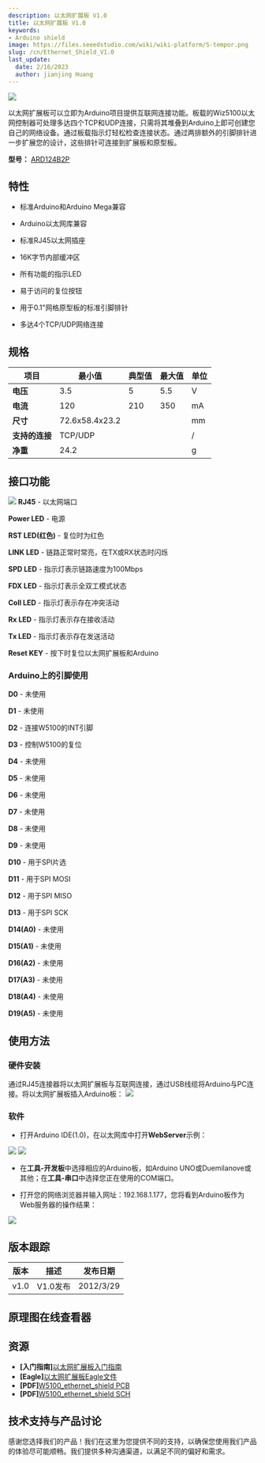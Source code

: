 ```yaml
---
description: 以太网扩展板 V1.0
title: 以太网扩展板 V1.0
keywords:
- Arduino shield
image: https://files.seeedstudio.com/wiki/wiki-platform/S-tempor.png
slug: /cn/Ethernet_Shield_V1.0
last_update:
  date: 2/16/2023
  author: jianjing Huang
---
```


<!-- ---
name:  Ethernet Shield V1.0
category: Discontinued
bzurl:
oldwikiname: Ethernet_Shield_V1.0
prodimagename:
bzprodimageurl:
surveyurl: https://www.research.net/r/Ethernet_Shield_V1-0
sku:
tags:

--- -->
![](https://files.seeedstudio.com/wiki/Ethernet_Shield_V1.0/img/Ethernet_Shield_Pic.jpg)

以太网扩展板可以立即为Arduino项目提供互联网连接功能。板载的Wiz5100以太网控制器可处理多达四个TCP和UDP连接，只需将其堆叠到Arduino上即可创建您自己的网络设备。通过板载指示灯轻松检查连接状态。通过两排额外的引脚排针进一步扩展您的设计，这些排针可连接到扩展板和原型板。

**型号：** [ARD124B2P](https://www.seeedstudio.com/depot/wiznet-ethernet-shield-w5100-p-518.html?cPath=102)

## 特性 ##

- 标准Arduino和Arduino Mega兼容

- Arduino以太网库兼容

- 标准RJ45以太网插座

- 16K字节内部缓冲区

- 所有功能的指示LED

- 易于访问的复位按钮

- 用于0.1"网格原型板的标准引脚排针

- 多达4个TCP/UDP网络连接

## 规格 ##

 |项目| 最小值| 典型值| 最大值| 单位
 |---|---|---|---|---|
 |**电压**|3.5|5|5.5|V|
 |**电流**| 120| 210| 350| mA|
|**尺寸**| 72.6x58.4x23.2||| mm|
 |**支持的连接**| TCP/UDP||| /|
 |**净重**|24.2|||g|

## 接口功能 ##

![](https://files.seeedstudio.com/wiki/Ethernet_Shield_V1.0/img/Ethernet-hard1.png)
**RJ45** - 以太网端口

**Power LED** - 电源

**RST LED(红色)** - 复位时为红色

**LINK LED** - 链路正常时常亮，在TX或RX状态时闪烁

**SPD LED** - 指示灯表示链路速度为100Mbps

**FDX LED** - 指示灯表示全双工模式状态

**Coll LED** - 指示灯表示存在冲突活动

**Rx LED** - 指示灯表示存在接收活动

**Tx LED** - 指示灯表示存在发送活动

**Reset KEY** - 按下时复位以太网扩展板和Arduino

### Arduino上的引脚使用 ###

**D0** - 未使用

**D1** - 未使用

**D2** - 连接W5100的INT引脚

**D3** - 控制W5100的复位

**D4** - 未使用

**D5** - 未使用

**D6** - 未使用

**D7** - 未使用

**D8** - 未使用

**D9** - 未使用

**D10** - 用于SPI片选

**D11** - 用于SPI MOSI

**D12** - 用于SPI MISO

**D13** - 用于SPI SCK

**D14(A0)** - 未使用

**D15(A1)** - 未使用

**D16(A2)** - 未使用

**D17(A3)** - 未使用

**D18(A4)** - 未使用

**D19(A5)** - 未使用

## 使用方法 ##

### 硬件安装 ###

通过RJ45连接器将以太网扩展板与互联网连接，通过USB线缆将Arduino与PC连接。将以太网扩展板插入Arduino板：
![](https://files.seeedstudio.com/wiki/Ethernet_Shield_V1.0/img/Ethernet_shield_hard.jpg)

### 软件 ###

- 打开Arduino IDE(1.0)，在以太网库中打开**WebServer**示例：

![](https://files.seeedstudio.com/wiki/Ethernet_Shield_V1.0/img/Ethernet_shield1.jpg) ![](https://files.seeedstudio.com/wiki/Ethernet_Shield_V1.0/img/Ethernet_shield3.jpg)

- 在**工具-开发板**中选择相应的Arduino板，如Arduino UNO或Duemilanove或其他；在**工具-串口**中选择您正在使用的COM端口。

- 打开您的网络浏览器并输入网址：192.168.1.177，您将看到Arduino板作为Web服务器的操作结果：

![](https://files.seeedstudio.com/wiki/Ethernet_Shield_V1.0/img/Ethernet_shield2.jpg)

## 版本跟踪 ##

|版本| 描述|发布日期|
|---|---|---|
|v1.0|V1.0发布|2012/3/29|

## 原理图在线查看器

<div className="altium-ecad-viewer" data-project-src="https://files.seeedstudio.com/wiki/Ethernet_Shield_V1.0/res/Ethernet_Shield.zip" style={{borderRadius: '0px 0px 4px 4px', height: 500, borderStyle: 'solid', borderWidth: 1, borderColor: 'rgb(241, 241, 241)', overflow: 'hidden', maxWidth: 1280, maxHeight: 700, boxSizing: 'border-box'}}>
</div>

## 资源 ##

- **[入门指南]**[以太网扩展板入门指南](https://arduino.cc/en/Guide/ArduinoEthernetShield)
- **[Eagle]**[以太网扩展板Eagle文件](https://files.seeedstudio.com/wiki/Ethernet_Shield_V1.0/res/Ethernet_Shield.zip)
- **[PDF]**[W5100_ethernet_shield PCB](https://files.seeedstudio.com/wiki/Ethernet_Shield_V1.0/res/W5100_ethernet_shield.pdf)
- **[PDF]**[W5100_ethernet_shield SCH](https://files.seeedstudio.com/wiki/Ethernet_Shield_V1.0/res/W5100_ethernet_shield%20SCH.pdf)

## 技术支持与产品讨论

感谢您选择我们的产品！我们在这里为您提供不同的支持，以确保您使用我们产品的体验尽可能顺畅。我们提供多种沟通渠道，以满足不同的偏好和需求。

<div class="button_tech_support_container">
<a href="https://forum.seeedstudio.com/" class="button_forum"></a> 
<a href="https://www.seeedstudio.com/contacts" class="button_email"></a>
</div>

<div class="button_tech_support_container">
<a href="https://discord.gg/eWkprNDMU7" class="button_discord"></a> 
<a href="https://github.com/Seeed-Studio/wiki-documents/discussions/69" class="button_discussion"></a>
</div>